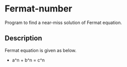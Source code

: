 # Fermat-number
Program to find a near-miss solution of Fermat equation.

## Description
Fermat equation is given as below.
 * a^n + b^n = c^n
